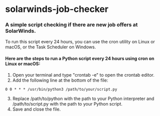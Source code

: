 # solarwinds-job-checker
### A simple script checking if there are new job offers at SolarWinds.

To run this script every 24 hours, you can use the cron utility on Linux or macOS, or the Task Scheduler on Windows.

#### Here are the steps to run a Python script every 24 hours using cron on Linux or macOS:

1. Open your terminal and type "crontab -e" to open the crontab editor.
2. Add the following line at the bottom of the file:
```
0 0 * * * /usr/bin/python3 /path/to/your/script.py
```
3. Replace /path/to/python with the path to your Python interpreter and /path/to/script.py with the path to your Python script.
4. Save and close the file.
